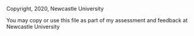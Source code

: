 Copyright, 2020, Newcastle University

You may copy or use this file as part of my assessment and feedback at Newcastle University 
